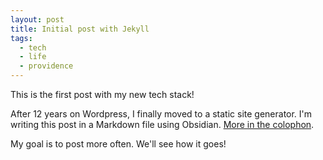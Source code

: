 ```yaml
---
layout: post
title: Initial post with Jekyll
tags:
  - tech
  - life
  - providence
---
```

This is the first post with my new tech stack!

After 12 years on Wordpress, I finally moved to a static site generator. I'm writing this post in a Markdown file using Obsidian. [More in the colophon](/colophon).

My goal is to post more often. We'll see how it goes! 